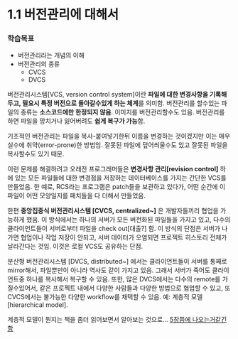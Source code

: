 # 1.1 버전관리에 대해서

### 학습목표

- 버전관리라는 개념의 이해
- 버전관리의 종류
   - CVCS
   - DVCS

버전관리시스템[VCS, version control system]이란 **파일에 대한 변경사항을 기록해두고, 필요시 특정 버전으로 돌아갈수있게 하는 체계**를 의미함. 버전관리를 할수있는 파일의 종류는 **소스코드에만 한정되지 않음**. 이미지를 버전관리할수도 있음. 버전관리를 하면 파일을 망치거나 잃어버려도 **쉽게 복구가 가능**함.

기초적인 버전관리는 파일을 복사-붙여넣기한뒤 이름을 변경하는 것이겠지만 이는 매우 실수에 취약(error-prone)한 방법임. 잘못된 파일에 덮어씌울수도 있고 잘못된 파일을 복사할수도 있기 때문.

이런 문제를 해결하려고 오래전 프로그래머들은 **변경사항 관리[revision control]** 하에 있는 모든 파일들에 대한 변경점을 저장하는 데이터베이스를 가지는 간단한 VCS를 만들었음. 한 예로, RCS라는 프로그램은 patch들을 보관하고 있다가, 어떤 순간에 이 파일이 어떤 모양일지를 패치들을 다 더해서 만들었음.

한편 **중앙집중식 버전관리시스템 [CVCS, centralized~]** 은 개발자들끼리 협업을 가능하게 했음. 이 방식에서는 하나의 서버가 모든 버전화된 파일들을 가지고 있고, 다수의 클라이언트들이 서버로부터 파일을 check out[대출?] 함. 이 방식의 단점은 서버가 나가면 협업이나 작업 저장이 안되고, 서버 데이터가 오염되면 프로젝트 히스토리 전체가 날라간다는 것임. 이것은 로컬 VCS도 공유하는 단점.

분산형 버전관리시스템 [DVCS, distributed~] 에서는 클라이언트들이 서버를 통째로 mirror해서, 파일뿐만이 아니라 역사도 같이 가지고 있음. 그래서 서버가 죽어도 클라이언트중 하나를 복사해서 복구할 수 있음. 또한, 많은 DVCS에서는 다수의 remote를 가질수있어서, 같은 프로젝트 내에서 다양한 사람들과 다양한 방법으로 협업할 수 있고, 또 CVCS에서는 불가능한 다양한 workflow를 채택할 수 있음. 예: 계층적 모델[hierarchical model].

계층적 모델이 뭔지는 책을 좀더 읽어보면서 알아보는 것으로… [5장쯤에 나오는거같긴함](https://git-scm.com/book/ms/v2/Distributed-Git-Distributed-Workflows)